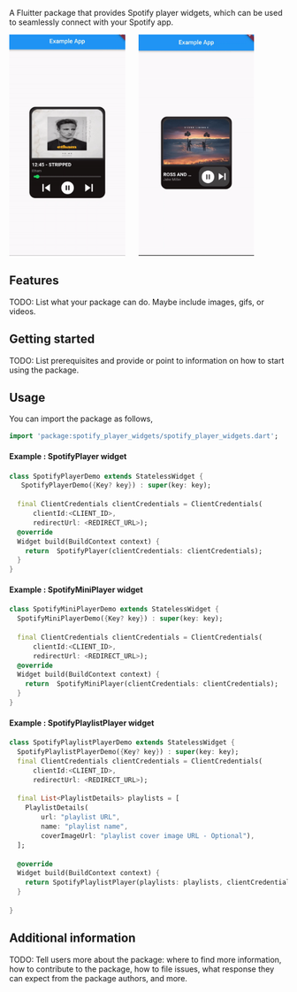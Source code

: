 A Fluitter package that provides Spotify player widgets, which can be used to seamlessly connect with your Spotify app.

<p>
  <img src="https://github.com/ixdlabs/spotify-player-widgets/blob/master/previews/spotify_player.gif?raw=true"
    alt="Spotify player" height="400"/>
   &nbsp;&nbsp;&nbsp;&nbsp;
  <img src="https://github.com/ixdlabs/spotify-player-widgets/blob/master/previews/spotify_mini_player.gif?raw=true"
   alt="Spotify mini player" height="400"/>
</p>

## Features

TODO: List what your package can do. Maybe include images, gifs, or videos.

## Getting started

TODO: List prerequisites and provide or point to information on how to
start using the package.

## Usage
You can import the package as follows,

```dart
import 'package:spotify_player_widgets/spotify_player_widgets.dart';
```
#### Example : SpotifyPlayer widget

```dart
class SpotifyPlayerDemo extends StatelessWidget {
   SpotifyPlayerDemo({Key? key}) : super(key: key);

  final ClientCredentials clientCredentials = ClientCredentials(
      clientId:<CLIENT_ID>,
      redirectUrl: <REDIRECT_URL>);
  @override
  Widget build(BuildContext context) {
    return  SpotifyPlayer(clientCredentials: clientCredentials);
  }
}
```

#### Example : SpotifyMiniPlayer widget

```dart
class SpotifyMiniPlayerDemo extends StatelessWidget {
  SpotifyMiniPlayerDemo({Key? key}) : super(key: key);

  final ClientCredentials clientCredentials = ClientCredentials(
      clientId:<CLIENT_ID>,
      redirectUrl: <REDIRECT_URL>);
  @override
  Widget build(BuildContext context) {
    return  SpotifyMiniPlayer(clientCredentials: clientCredentials);
  }
}
```

#### Example : SpotifyPlaylistPlayer widget

```dart
class SpotifyPlaylistPlayerDemo extends StatelessWidget {
  SpotifyPlaylistPlayerDemo({Key? key}) : super(key: key);
  final ClientCredentials clientCredentials = ClientCredentials(
      clientId:<CLIENT_ID>,
      redirectUrl: <REDIRECT_URL>);

  final List<PlaylistDetails> playlists = [
    PlaylistDetails(
        url: "playlist URL",
        name: "playlist name",
        coverImageUrl: "playlist cover image URL - Optional"),
  ];

  @override
  Widget build(BuildContext context) {
    return SpotifyPlaylistPlayer(playlists: playlists, clientCredentials: clientCredentials);
  }

}
```
## Additional information

TODO: Tell users more about the package: where to find more information, how to 
contribute to the package, how to file issues, what response they can expect 
from the package authors, and more.
